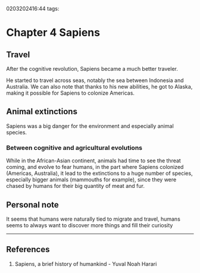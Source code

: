 0203202416:44
tags: 
# Chapter 4 Sapiens

## Travel
After the cognitive revolution, Sapiens became a much better traveler.

He started to travel across seas, notably the sea between Indonesia and Australia.
We can also note that thanks to his new abilities, he got to Alaska, making it possible for Sapiens to colonize Americas.
## Animal extinctions
Sapiens was a big danger for the environment and especially animal species.
### Between cognitive and agricultural evolutions
While in the African-Asian continent, animals had time to see the threat coming, and evolve to fear humans, in the part where Sapiens colonized (Americas, Australia), it lead to the extinctions to a huge number of species, especially bigger animals (mammouths for example), since they were chased by humans for their big quantity of meat and fur.
## Personal note
It seems that humans were naturally tied to migrate and travel, humans seems to always want to discover more things and fill their curiosity

---
## References
1. Sapiens, a brief history of humankind - Yuval Noah Harari